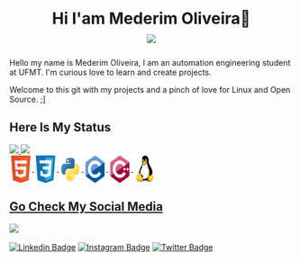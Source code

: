 <h1 align="center">
          <br>Hi I'am Mederim Oliveira👋</br>
          <a href="https://tenor.com/view/meme-anime-jojos-jojo-bizarre-gif-18202893"><img height="300px" src="https://tenor.com/view/meme-anime-jojos-jojo-bizarre-gif-18202893.gif"></a>
</h1>

Hello my name is Mederim Oliveira, I am an automation engineering student at UFMT. I'm curious love to learn and create projects.

Welcome to this git with my projects and a pinch of love for Linux and Open Source. ;]

<h2>Here Is My Status</h2>

<div>
      <a href="https://github.com/Mederim">
      <img height="130em" src="https://github-readme-stats.vercel.app/api?username=Mederim&show_icons=true&theme=dracula&include_all_commits=true&count_private=true"/>
      <img height="130em" src="https://github-readme-stats.vercel.app/api/top-langs/?username=Mederim&layout=compact&langs_count=7&theme=dracula"/>
</div>
<div>
          <img align="center" height="50" width="40" src="https://raw.githubusercontent.com/devicons/devicon/master/icons/html5/html5-original.svg">
          <img align="center" height="50" width="40" src="https://raw.githubusercontent.com/devicons/devicon/master/icons/css3/css3-original.svg">
          <img align="center"  height="50" width="40" src="https://raw.githubusercontent.com/devicons/devicon/master/icons/python/python-original.svg">
          <img align="center" height="50" width="40" src="https://raw.githubusercontent.com/devicons/devicon/master/icons/c/c-original.svg">
          <img align="center" height="50" width="40" src="https://raw.githubusercontent.com/devicons/devicon/master/icons/cplusplus/cplusplus-original.svg">
          <img align="center" height="50" width="40" src="https://raw.githubusercontent.com/devicons/devicon/master/icons/linux/linux-original.svg">
</div>

<h2>Go Check My Social Media</h2>

<a href="https://gifs.alphacoders.com/gifs/view/35697"><img height="250px" src="https://giffiles.alphacoders.com/356/35697.gif"></a>
          
[![Linkedin Badge](https://img.shields.io/badge/-LinkedIn-blue?style=flat-square&logo=Linkedin&logoColor=white&link=https://www.linkedin.com/in/)](https://www.linkedin.com/in/)
[![Instagram Badge](https://img.shields.io/badge/-Instagram-C13584?style=flat-square&labelColor=C13584&logo=instagram&logoColor=white&link=https://www.instagram.com/l)](https://www.instagram.com/)
[![Twitter Badge](https://img.shields.io/badge/-Twitter-blue?style=flat-square&logo=Twitter&logoColor=white&link=https://www.twitter.com/)](https://www.twitter.com/)

